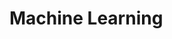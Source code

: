 # Machine Learning

[](https://www.technologyreview.com/s/602808/survey-machine-learning-trends-challenges-and-opportunities/?utm_campaign=ad_sales&utm_medium=link_list&utm_source=article)